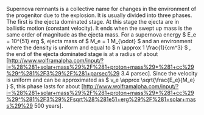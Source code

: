 Supernova remnants is a collective name for changes in the environment of the progenitor due to the explosion. It is usually divided into three phases. The first is the ejecta dominated stage. At this stage the ejecta are in ballistic motion (constant velocity). It ends when the swept up mass is the same order of magnitude as the ejecta mass. For a supernova energy $ E_e = 10^{51} erg $, ejecta mass of $ M_e = 1 M_{\odot} $ and an environment where the density is uniform and equal to $ n \approx 1 \frac{1}{cm^3} $ , the end of the ejecta dominated stage is at a radius of about [http://www.wolframalpha.com/input/?i=%28%281+solar+mass%29%2F%281+proton+mass%29*%281+cc%29%29^%281%2F3%29%2F%281+parsec%29 3.4 parsec]. Since the velocity is uniform and can be approximated as $ v_e \approx \sqrt{\frac{E_e}{M_e} } $, this phase lasts for about [http://www.wolframalpha.com/input/?i=%28%281+solar+mass%29%2F%281+proton+mass%29*%281+cc%29%29^%281%2F3%29%2Fsqrt%28%281e51+erg%29%2F%281+solar+mass%29%29 500 years].